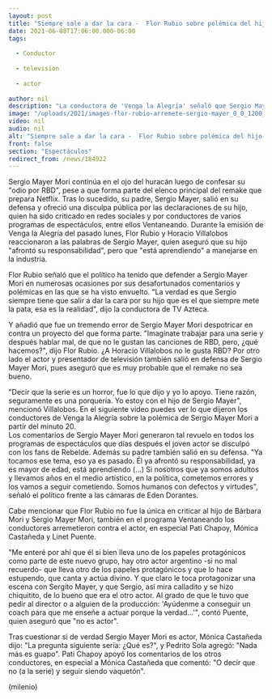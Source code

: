 ```yaml
---
layout: post
title: "Siempre sale a dar la cara -  Flor Rubio sobre polémica del hijo de Sergio Mayer"
date: 2021-06-08T17:06:00.000-06:00
tags:
  
  - Conductor
  
  - television
  
  - actor
  
author: nil
description: "La conductora de 'Venga la Alegría' señaló que Sergio Mayer siempre debe defender a su hijo, quien siempre mete la pata, esto después de confesar su odio por las canciones de RBD. "
image: "/uploads/2021/images-flor-rubio-arremete-sergio-mayer_0_0_1200_747.jpg"
video: nil
audio: nil
alt: "Siempre sale a dar la cara -  Flor Rubio sobre polémica del hijo de Sergio Mayer"
front: false
section: "Espectáculos"
redirect_from: /news/184922
---
```


Sergio Mayer Mori continúa en el ojo del huracán luego de confesar su "odio por RBD", pese a que forma parte del elenco principal del remake que prepara Netflix. Tras lo sucedido, su padre, Sergio Mayer, salió en su defensa y ofreció una disculpa pública por las declaraciones de su hijo, quien ha sido criticado en redes sociales y por conductores de varios programas de espectáculos, entre ellos Ventaneando. 
Durante la emisión de Venga la Alegría del pasado lunes, Flor Rubio y Horacio Villalobos reaccionaron a las palabras de Sergio Mayer, quien aseguró que su hijo "afrontó su responsabilidad", pero que "está aprendiendo" a manejarse en la industria.  

Flor Rubio señaló que el político ha tenido que defender a Sergio Mayer Mori en numerosas ocasiones por sus desafortunados comentarios y polémicas en las que se ha visto envuelto. "La verdad es que Sergio siempre tiene que salir a dar la cara por su hijo que es el que siempre mete la pata, esa es la realidad", dijo la conductora de TV Azteca.  

Y añadió que fue un tremendo error de Sergio Mayer Mori despotricar en contra un proyecto del que forma parte. "Imagínate trabajar para una serie y después hablar mal, de que no le gustan las canciones de RBD, pero, ¿qué hacemos?", dijo Flor Rubio. ¿A Horacio Villalobos no le gusta RBD? Por otro lado el actor y presentador de televisión también salió en defensa de Sergio Mayer Mori, pues aseguró que es muy probable que el remake no sea bueno.  

"Decir que la serie es un horror, fue lo que dijo y yo lo apoyo. Tiene razón, seguramente es una porquería. Yo estoy con el hijo de Sergio Mayer", mencionó Villalobos.  En el siguiente video puedes ver lo que dijeron los conductores de Venga la Alegría sobre la polémica de Sergio Mayer Mori a partir del minuto 20.  
Los comentarios de Sergio Mayer Mori generaron tal revuelo en todos los programas de espectáculos que días después el joven actor se disculpó con los fans de Rebelde. Además su padre también salió en su defensa. 
"Ya tocamos ese tema, eso ya es pasado. Él ya afrontó su responsabilidad, ya es mayor de edad, está aprendiendo (...) Si nosotros que ya somos adultos y llevamos años en el medio artístico, en la política, cometemos errores y los vamos a seguir cometiendo. Somos humanos con defectos y virtudes", señaló el político frente a las cámaras de Eden Dorantes. 

Cabe mencionar que Flor Rubio no fue la única en criticar al hijo de Bárbara Mori y Sergio Mayer Mori, también en el programa Ventaneando los conductores arremetieron contra el actor, en especial Pati Chapoy, Mónica Castañeda y Linet Puente. 

"Me enteré por ahí que él si bien lleva uno de los papeles protagónicos como parte de este nuevo grupo, hay otro actor argentino -si no mal recuerdo- que lleva otro de los papeles protagónicos y que lo hace estupendo, que canta y actúa divino. Y que claro le toca protagonizar una escena con Sergito Mayer, y que Sergio, así mira calladito y se hizo chiquitito, de lo bueno que era el otro actor. Al grado de que le tuvo que pedir al director o a alguien de la producción: 'Ayúdenme a conseguir un coach para que me enseñe a actuar porque la verdad...'", contó Puente, quien aseguró que "no es actor".  

Tras cuestionar si de verdad Sergio Mayer Mori es actor, Mónica Castañeda dijo: "La pregunta siguiente sería: ¿Qué es?", y Pedrito Sola agregó: "Nada más es guapo". Pati Chapoy apoyó los comentarios de los otros conductores, en especial a Mónica Castañeda que comentó: "O decir que no (a la serie) y seguir siendo vaquetón". 


(milenio)